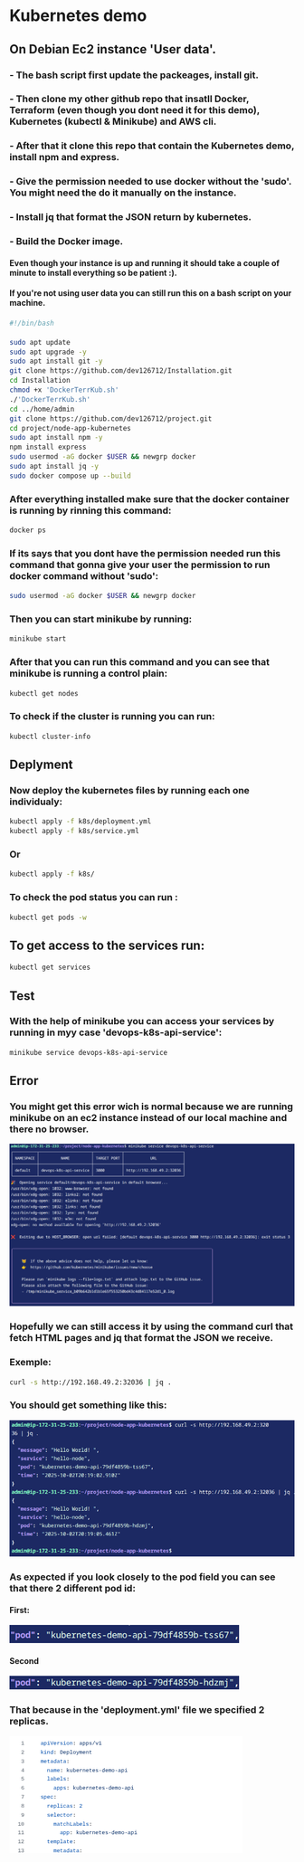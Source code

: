 # Kubernetes demo



## On Debian Ec2 instance 'User data'.
### - The bash script first update the packeages, install git. 
### - Then clone my other github repo that insatll Docker, Terraform (even though you dont need it for this demo), Kubernetes (kubectl & Minikube) and AWS cli. 
### - After that it clone this repo that contain the Kubernetes demo, install npm and express.
### - Give the permission needed to use docker without the 'sudo'. You might need the do it manually on the instance.
### - Install jq that format the JSON return by kubernetes.
### - Build the Docker image.
#### Even though your instance is up and running it should take a couple of minute to install everything so be patient :).
#### If you're not using user data you can still run this on a bash script on your machine.
``` bash
#!/bin/bash

sudo apt update
sudo apt upgrade -y
sudo apt install git -y
git clone https://github.com/dev126712/Installation.git
cd Installation
chmod +x 'DockerTerrKub.sh'
./'DockerTerrKub.sh'
cd ../home/admin
git clone https://github.com/dev126712/project.git
cd project/node-app-kubernetes
sudo apt install npm -y
npm install express
sudo usermod -aG docker $USER && newgrp docker
sudo apt install jq -y
sudo docker compose up --build
```

### After everything installed make sure that the docker container is running by rinning this command:

``` bash
docker ps
```
### If its says that you dont have the permission needed run this command that gonna give your user the permission to run docker command without 'sudo':

``` bash
sudo usermod -aG docker $USER && newgrp docker
```
### Then you can start minikube by running:

``` bash
minikube start
```
### After that you can run this command and you can see that minikube is running a control plain:

``` bash
kubectl get nodes
```

### To check if the cluster is running you can run:

``` bash
kubectl cluster-info
```

## Deplyment

### Now deploy the kubernetes files by running each one individualy:

``` bash
kubectl apply -f k8s/deployment.yml
kubectl apply -f k8s/service.yml
```
### Or

``` bash
kubectl apply -f k8s/
```

### To check the pod status you can run :

``` bash
kubectl get pods -w
```
## To get access to the services run:

``` bash
kubectl get services
```

## Test

### With the help of minikube you can access your services by running in myy case 'devops-k8s-api-service':

``` bash
minikube service devops-k8s-api-service
```

## Error

### You might get this error wich is normal because we are running minikube on an ec2 instance instead of our local machine and there no browser.
![alt text](https://github.com/dev126712/k8s-ec2/blob/27e6584daa91c4763d787148c9582ea9c24afbed/Images/Screenshot%202025-10-02%204.21.35%20PM.png)

### Hopefully we can still access it by using the command curl that fetch HTML pages and jq that format the JSON we receive.

### Exemple:
``` bash
curl -s http://192.168.49.2:32036 | jq .
```

### You should get something like this: 
![alt text](https://github.com/dev126712/k8s-ec2/blob/27e6584daa91c4763d787148c9582ea9c24afbed/Images/Screenshot%202025-10-02%204.21.54%20PM.png)

### As expected if you look closely to the pod field you can see that there 2 different pod id:

#### First:
![alt text](https://github.com/dev126712/k8s-ec2/blob/7c8fe6502a41491f89df1460e560bfec883d656c/Images/Screenshot%202025-10-02%204.30.40%20PM.png)

#### Second
![alt text](https://github.com/dev126712/k8s-ec2/blob/7c8fe6502a41491f89df1460e560bfec883d656c/Images/Screenshot%202025-10-02%204.31.01%20PM.png)

### That because in the 'deployment.yml' file we specified 2 replicas.
![alt text](https://github.com/dev126712/k8s-ec2/blob/4ea53f08db8700c548e22d80f8fead779e5c895c/Images/Screenshot%202025-10-02%204.35.55%20PM.png)






























